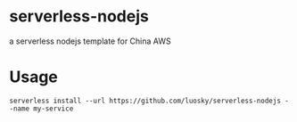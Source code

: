 # serverless-nodejs
a serverless nodejs template for China AWS

# Usage
`serverless install --url https://github.com/luosky/serverless-nodejs --name my-service`

